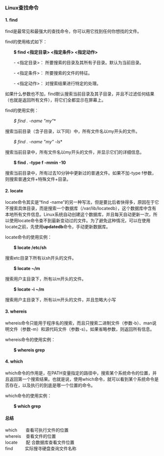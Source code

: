 ### Linux查找命令

#### **1. find**

find是最常见和最强大的查找命令，你可以用它找到任何你想找的文件。

find的使用格式如下：

　　**$ find <指定目录> <指定条件> <指定动作>**

　　- <指定目录>： 所要搜索的目录及其所有子目录。默认为当前目录。

　　- <指定条件>： 所要搜索的文件的特征。

　　- <指定动作>： 对搜索结果进行特定的处理。

如果什么参数也不加，find默认搜索当前目录及其子目录，并且不过滤任何结果（也就是返回所有文件），将它们全都显示在屏幕上。

find的使用实例：

　　**$ find . -name "my*"**

搜索当前目录（含子目录，以下同）中，所有文件名以my开头的文件。

　　**$ find . -name "my*" -ls**

搜索当前目录中，所有文件名以my开头的文件，并显示它们的详细信息。

　　**$ find . -type f -mmin -10**

搜索当前目录中，所有过去10分钟中更新过的普通文件。如果不加-type f参数，则搜索普通文件+特殊文件+目录。

#### **2. locate**

locate命令其实是“find -name”的另一种写法，但是要比后者快得多，原因在于它不搜索具体目录，而是搜索一个数据库（/var/lib/locatedb），这个数据库中含有本地所有文件信息。Linux系统自动创建这个数据库，并且每天自动更新一次，所以使用locate命令查不到最新变动过的文件。为了避免这种情况，可以在使用locate之前，先使用**updatedb**命令，手动更新数据库。

locate命令的使用实例：

　　**$ locate /etc/sh**

搜索etc目录下所有以sh开头的文件。

　　**$ locate ~/m**

搜索用户主目录下，所有以m开头的文件。

　　**$ locate -i ~/m**

搜索用户主目录下，所有以m开头的文件，并且忽略大小写

#### **3. whereis**

whereis命令只能用于程序名的搜索，而且只搜索二进制文件（参数-b）、man说明文件（参数-m）和源代码文件（参数-s）。如果省略参数，则返回所有信息。

whereis命令的使用实例：

　　**$ whereis grep**

#### **4. which**

which命令的作用是，在PATH变量指定的路径中，搜索某个系统命令的位置，并且返回第一个搜索结果。也就是说，使用which命令，就可以看到某个系统命令是否存在，以及执行的到底是哪一个位置的命令。

which命令的使用实例：

　　**$ which grep**

 #### 总结
which       查看可执行文件的位置   
whereis    查看文件的位置   
locate       配 合数据库查看文件位置   
find          实际搜寻硬盘查询文件名称